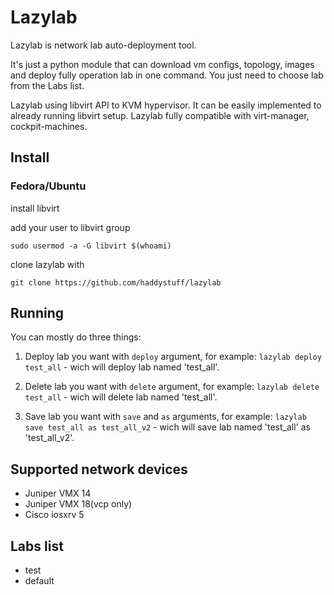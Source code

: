 Lazylab
======
Lazylab is network lab auto-deployment tool.

It's just a python module that can download vm configs, topology, images and deploy fully operation lab in one command.
You just need to choose lab from the Labs list.

Lazylab using libvirt API to KVM hypervisor.
It can be easily implemented to already running libvirt setup.
Lazylab fully compatible with virt-manager, cockpit-machines.

Install
--------------

### Fedora/Ubuntu

install libvirt

add your user to libvirt group
```
sudo usermod -a -G libvirt $(whoami)
```
clone lazylab with
```
git clone https://github.com/haddystuff/lazylab
```

Running
------------

You can mostly do three things:

1. Deploy lab you want with ``deploy`` argument, for example:
``lazylab deploy test_all`` - wich will deploy lab named 'test_all'.

2. Delete lab you want with ``delete`` argument, for example:
``lazylab delete test_all`` - wich will delete lab named 'test_all'.

3. Save lab you want with ``save`` and ``as`` arguments, for example:
``lazylab save test_all as test_all_v2`` - wich will save lab named 'test_all' as 'test_all_v2'.


Supported network devices
---------
* Juniper VMX 14
* Juniper VMX 18(vcp only)
* Cisco iosxrv 5


Labs list
---------
* test
* default
